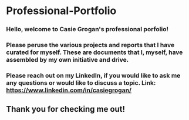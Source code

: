 # Professional-Portfolio
### Hello, welcome to Casie Grogan's professional porfolio!
### Please peruse the various projects and reports that I have curated for myself. These are documents that I, myself, have assembled by my own initiative and drive.
### Please reach out on my LinkedIn, if you would like to ask me any questions or would like to discuss a topic. Link: https://www.linkedin.com/in/casiegrogan/
## Thank you for checking me out!
